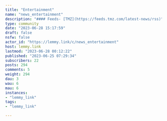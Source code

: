 ```yaml
---
title: "Entertainment" 
name: "news_entertainment"
description: "#### Feeds- [TMZ](https://feeds.tmz.com/latest-news/rss)"
type: community
date: "2023-06-28 15:17:59"
draft: false
nsfw: false
actor_id: "https://lemmy.link/c/news_entertainment"
host: lemmy.link
lastmod: "2023-06-28 00:12:22"
published: "2023-06-25 07:29:34"
subscribers: 22
posts: 294
comments: 5
weight: 294
dau: 3
wau: 6
mau: 6
instances:
- "lemmy_link"
tags: 
- "lemmy_link"

---
```

